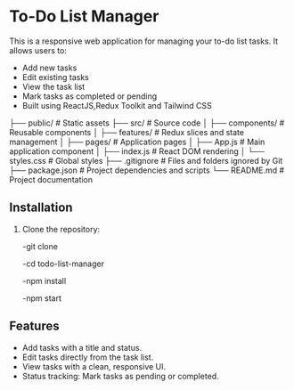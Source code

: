 # To-Do List Manager

This is a responsive web application for managing your to-do list tasks. It allows users to:
- Add new tasks
- Edit existing tasks
- View the task list
- Mark tasks as completed or pending
- Built using ReactJS,Redux Toolkit and Tailwind CSS

├── public/                 # Static assets
├── src/                    # Source code
│   ├── components/         # Reusable components
│   ├── features/           # Redux slices and state management
│   ├── pages/              # Application pages
│   ├── App.js              # Main application component
│   ├── index.js            # React DOM rendering
│   └── styles.css          # Global styles
├── .gitignore              # Files and folders ignored by Git
├── package.json            # Project dependencies and scripts
└── README.md               # Project documentation

## Installation

1. Clone the repository:
   
   -git clone <repository-url>

   -cd todo-list-manager

   -npm install
   
   -npm start

## Features
- Add tasks with a title and status.
- Edit tasks directly from the task list.
- View tasks with a clean, responsive UI.
- Status tracking: Mark tasks as pending or completed.
